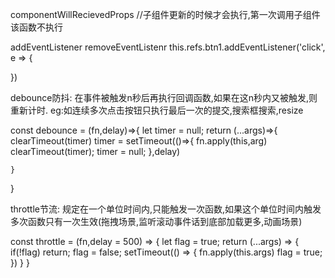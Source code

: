 
<meta name="viewport" content="width=device-width,initial-scale=1,user-scale=no">

componentWillRecievedProps  //子组件更新的时候才会执行,第一次调用子组件该函数不执行

addEventListener
removeEventListenr
this.refs.btn1.addEventListener('click', e => {

})

debounce防抖: 在事件被触发n秒后再执行回调函数,如果在这n秒内又被触发,则重新计时. eg:如连续多次点击按钮只执行最后一次的提交,搜索框搜索,resize

const debounce = (fn,delay)=>{
	let timer = null;
	return (...args)=>{
		clearTimeout(timer)
		timer = setTimeout(()=>{
			fn.apply(this,arg)
			clearTimeout(timer);
			timer = null;
		},delay)

	}
}

throttle节流: 规定在一个单位时间内,只能触发一次函数,如果这个单位时间内触发多次函数只有一次生效(拖拽场景,监听滚动事件话到底部加载更多,动画场景)

const throttle = (fn,delay = 500) => {
	let flag = true;
	return (...args) => {
		if(!flag) return;
		flag = false;
		setTimeout(() => {
			fn.apply(this.args)
			flag = true;
		})
	}
}

